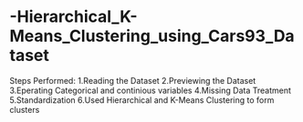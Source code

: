 # -Hierarchical_K-Means_Clustering_using_Cars93_Dataset

Steps Performed:
1.Reading the Dataset
2.Previewing the Dataset
3.Eperating Categorical and continious variables
4.Missing Data Treatment
5.Standardization
6.Used Hierarchical and K-Means Clustering to form clusters

